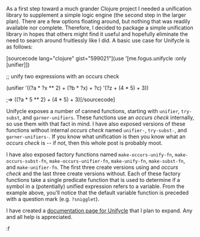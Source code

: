 As a first step toward a much grander Clojure project I needed a unification library to supplement a simple logic engine (the second step in the larger plan).  There are a few options floating around, but nothing that was readily available nor complete.  Therefore, I decided to package a simple unification library in hopes that others might find it useful and hopefully eliminate the need to search around fruitlessly like I did.  A basic use case for Unifycle is as follows:

[sourcecode lang="clojure" gist="599021"](use '[me.fogus.unifycle :only [unifier]])

;; unify two expressions with an occurs check

(unifier '((?a * ?x ** 2) + (?b * ?x) + ?c) 
         '(?z + (4 * 5) + 3))

;=> ((?a * 5 ** 2) + (4 * 5) + 3)[/sourcecode]

Unifycle exposes a number of canned functions, starting with `unifier`, `try-subst`, and `garner-unifiers`.  These functions use an *occurs check* internally, so use them with that fact in mind.  I have also exposed versions of these functions without internal *occurs check* named `unifier-`, `try-subst-`, and `garner-unifiers-`.  If you know what unification is then you know what an *occurs check* is -- if not, then this whole post is probably moot.

I have also exposed factory functions named `make-occurs-unify-fn`, `make-occurs-subst-fn`, `make-occurs-unifier-fn`, `make-unify-fn`, `make-subst-fn`, and `make-unifier-fn`.  The first three create versions using and *occurs check* and the last three create versions without.  Each of these factory functions take a single predicate function that is used to determine if a symbol in a (potentially) unified expression refers to a variable.  From the example above, you'll notice that the default variable function is preceded with a question mark (e.g. `?snigglet`).

I have created a [documentation page for Unifycle](http://fogus.me/fun/unifycle/) that I plan to expand.  Any and all help is appreciated.

:f
